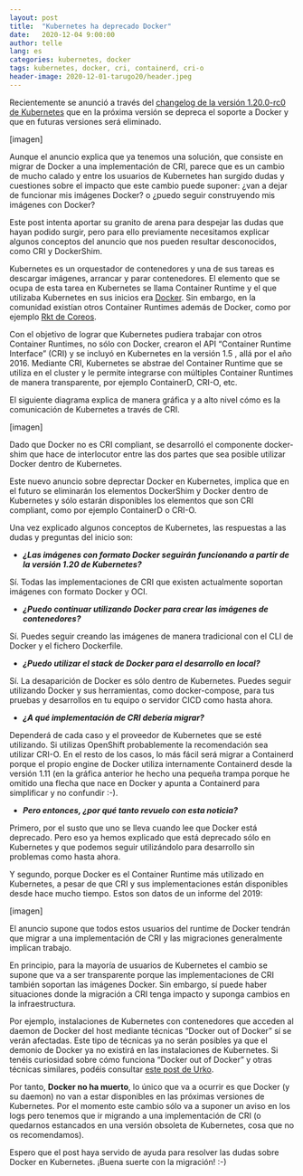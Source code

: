 ```yaml
---
layout: post
title:  "Kubernetes ha deprecado Docker"
date:   2020-12-04 9:00:00
author: telle
lang: es
categories: kubernetes, docker
tags: kubernetes, docker, cri, containerd, cri-o
header-image: 2020-12-01-tarugo20/header.jpeg
---
```


Recientemente se anunció a través del [changelog de la versión 1.20.0-rc0 de Kubernetes](https://github.com/kubernetes/kubernetes/blob/master/CHANGELOG/CHANGELOG-1.20.md#deprecation) que en la próxima versión se depreca el soporte a Docker y que en futuras versiones será eliminado. 

[imagen]

Aunque el anuncio explica que ya tenemos una solución, que consiste en migrar de Docker a una implementación de CRI, parece que es un cambio de mucho calado y entre los usuarios de Kubernetes han surgido dudas y cuestiones sobre el impacto que este cambio puede suponer: ¿van a dejar de funcionar mis imágenes Docker? o ¿puedo seguir construyendo mis imágenes con Docker?

Este post intenta aportar su granito de arena para despejar las dudas que hayan podido surgir, pero para ello previamente necesitamos explicar algunos conceptos del anuncio que nos pueden resultar desconocidos, como CRI y DockerShim. 

Kubernetes es un orquestador de contenedores y una de sus tareas es descargar imágenes, arrancar y parar contenedores. El elemento que se ocupa de esta tarea en Kubernetes se llama Container Runtime y el que utilizaba Kubernetes en sus inicios era [Docker](https://docs.docker.com/engine/). Sin embargo, en la comunidad existían otros Container Runtimes además de Docker, como por ejemplo [Rkt de Coreos](https://coreos.com/rkt/). 

Con el objetivo de lograr que Kubernetes pudiera trabajar con otros Container Runtimes, no sólo con Docker, crearon el API “Container Runtime Interface” (CRI) y se incluyó en Kubernetes en la versión 1.5 , allá por el año 2016. Mediante CRI, Kubernetes se abstrae del Container Runtime que se utiliza en el cluster y le permite integrarse con múltiples Container Runtimes de manera transparente, por ejemplo ContainerD, CRI-O, etc. 

El siguiente diagrama explica de manera gráfica y a alto nivel cómo es la comunicación de Kubernetes a través de CRI. 

[imagen]

Dado que Docker no es CRI compliant, se desarrolló el componente docker-shim que hace de interlocutor entre las dos partes que sea posible utilizar Docker dentro de Kubernetes. 

Este nuevo anuncio sobre deprectar Docker en Kubernetes, implica que en el futuro se eliminarán los elementos DockerShim y Docker dentro de Kubernetes y sólo estarán disponibles los elementos que son CRI compliant, como por ejemplo ContainerD o CRI-O. 

Una vez explicado algunos conceptos de Kubernetes, las respuestas a las dudas y preguntas del inicio son:

- ***¿Las imágenes con formato Docker seguirán funcionando a partir de la versión 1.20 de Kubernetes?***

Sí. Todas las implementaciones de CRI que existen actualmente soportan imágenes con formato Docker y OCI.

- ***¿Puedo continuar utilizando Docker para crear las imágenes de contenedores?***

Sí. Puedes seguir creando las imágenes de manera tradicional con el CLI de Docker y el fichero Dockerfile. 

- ***¿Puedo utilizar el stack de Docker para el desarrollo en local?***

Sí. La desaparición de Docker es sólo dentro de Kubernetes. Puedes seguir utilizando Docker y sus herramientas, como docker-compose, para tus pruebas y desarrollos en tu equipo o servidor CICD como hasta ahora. 

- ***¿A qué implementación de CRI debería migrar?***

Dependerá de cada caso y el proveedor de Kubernetes que se esté utilizando. Si utilizas OpenShift probablemente la recomendación sea utilizar CRI-O. En el resto de los casos, lo más fácil será migrar a Containerd porque el propio engine de Docker utiliza internamente Containerd desde la versión 1.11 (en la gráfica anterior he hecho una pequeña trampa porque he omitido una flecha que nace en Docker y apunta a Containerd para simplificar y no confundir :-). 

- ***Pero entonces, ¿por qué tanto revuelo con esta noticia?***

Primero, por el susto que uno se lleva cuando lee que Docker está deprecado. Pero eso ya hemos explicado que está deprecado sólo en Kubernetes y que podemos seguir utilizándolo para desarrollo sin problemas como hasta ahora. 

Y segundo, porque Docker es el Container Runtime más utilizado en Kubernetes, a pesar de que CRI y sus implementaciones están disponibles desde hace mucho tiempo. Estos son datos de un informe del 2019:

[imagen]

El anuncio supone que todos estos usuarios del runtime de Docker tendrán que migrar a una implementación de CRI y las migraciones generalmente implican trabajo. 

En principio, para la mayoría de usuarios de Kubernetes el cambio se supone que va a ser transparente porque las implementaciones de CRI también soportan las imágenes Docker. Sin embargo, sí puede haber situaciones donde la migración a CRI tenga impacto y suponga cambios en la infraestructura. 

Por ejemplo, instalaciones de Kubernetes con contenedores que acceden al daemon de Docker del host mediante técnicas “Docker out of Docker” sí se verán afectadas. Este tipo de técnicas ya no serán posibles ya que el demonio de Docker ya no existirá en las instalaciones de Kubernetes. Si tenéis curiosidad sobre cómo funciona “Docker out of Docker” y otras técnicas similares, podéis consultar [este post de Urko](https://blog.arima.eu/2020/11/11/docker-en-kubernetes.html). 

Por tanto, **Docker no ha muerto**, lo único que va a ocurrir es que Docker (y su daemon) no  van a estar disponibles en las próximas versiones de Kubernetes. Por el momento este cambio sólo va a suponer un aviso en los logs pero tenemos que ir migrando a una implementación de CRI (o quedarnos estancados en una versión obsoleta de Kubernetes, cosa que no os recomendamos). 

Espero que el post haya servido de ayuda para resolver las dudas sobre Docker en Kubernetes. ¡Buena suerte con la migración! :-)
